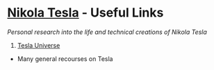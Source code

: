 # [Nikola Tesla](https://infining.github.io/nikolatesla/) - Useful Links

*Personal research into the life and technical creations of Nikola Tesla*

1. [Tesla Universe](https://teslauniverse.com/)
  - Many general recourses on Tesla
